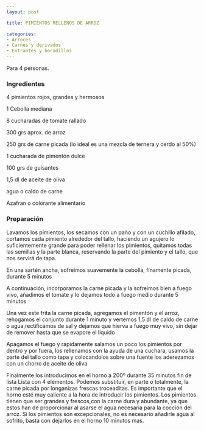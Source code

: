 ```yaml
---
layout: post

title: PIMIENTOS RELLENOS DE ARROZ

categories:
- Arroces
- Carnes y derivados
- Entrantes y bocadillos
---
```

Para 4 personas.

<h3>Ingredientes</h3>

4 pimientos rojos, grandes y hermosos

1 Cebolla mediana

8 cucharadas de tomate rallado

300 grs aprox. de arroz

250 grs de carne picada (lo ideal es una mezcla de ternera y cerdo al 50%)

1 cucharada de pimentón dulce

100 grs de guisantes

1,5 dl de aceite de oliva

agua o caldo de carne

Azafran o colorante alimentario

<h3>Preparación</h3>

Lavamos los pimientos, los secamos con un paño y con un cuchillo afilado, cortamos cada pimiento alrededor del tallo, haciendo un agujero lo suficientemente grande para poder rellenar los pimientos, quitamos todas las semillas y la parte blanca, reservando la parte del pimiento y el tallo, que nos servirá de tapa.

En una sartén ancha, sofreímos suavemente la cebolla, fínamente picada, durante 5 minutos

A continuación, incorporamos la carne picada y la sofreimos bien a fuego vivo, añadimos el tomate y lo dejamos todo a fuego medio durante 5 minutos

Una vez este frita la carne picada, agregamos el pimentón y el arroz, rehogamos el conjunto durante 1 minuto y vertemos 1,5 dl de caldo de carne o agua,rectificamos de sal y dejamos que hierva a fuego muy vivo, sin dejar de remover hasta que se evapore el liquido

Apagamos el fuego y rapidamente salamos un poco los pimientos por dentro y por fuera, los rellenamos con la ayuda de una cuchara, usamos la parte del tallo como tapa y colocandolos sobre una fuente los aderezamos con un chorro de aceite de oliva

Finalmente los introducimos en el horno a 200º durante 35 minutos fin de lista Lista con 4 elementos. Podemos substituir, en parte o totalmente, la carne picada por longanizas frescas troceaditas. Es importante que el horno esté muy caliente a la hora de introducir los pimientos. Los pimientos tienen que ser grandes y frescos,con la carne dura y abundante, ya que estos han de proporcionar al asarse el agua necesaria para la cocción del arroz. Si los pimientos son excepcionales, no es necesario añadirle agua al sofrito, basta con dejarlos en el horno 10 minutos mas.